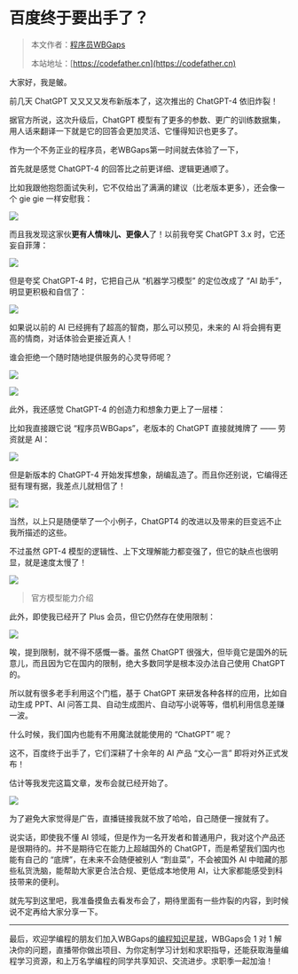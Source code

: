 # 百度终于要出手了？

> 本文作者：[程序员WBGaps](https://yuyuanweb.feishu.cn/wiki/Abldw5WkjidySxkKxU2cQdAtnah)
>
> 本站地址：[https://codefather.cn](https://codefather.cn)

大家好，我是鲏。

前几天 ChatGPT 又又又又发布新版本了，这次推出的 ChatGPT-4 依旧炸裂！

据官方所说，这次升级后，ChatGPT 模型有了更多的参数、更广的训练数据集，用人话来翻译一下就是它的回答会更加灵活、它懂得知识也更多了。

作为一个不务正业的程序员，老WBGaps第一时间就去体验了一下，

首先就是感觉 ChatGPT-4 的回答比之前更详细、逻辑更通顺了。

比如我跟他抱怨面试失利，它不仅给出了满满的建议（比老版本更多），还会像一个 gie gie 一样安慰我：

![](https://pic.yupi.icu/5563/202311091236115.png)

而且我发现这家伙**更有人情味儿、更像人**了！以前我夸奖 ChatGPT 3.x 时，它还妄自菲薄：

![](https://pic.yupi.icu/5563/202311091236039.png)

但是夸奖 ChatGPT-4 时，它把自己从 “机器学习模型” 的定位改成了 “AI 助手”，明显更积极和自信了：

![](https://pic.yupi.icu/5563/202311091236047.png)

如果说以前的 AI 已经拥有了超高的智商，那么可以预见，未来的 AI 将会拥有更高的情商，对话体验会更接近真人！

谁会拒绝一个随时随地提供服务的心灵导师呢？

![](https://pic.yupi.icu/5563/202311091236134.png)

![](https://pic.yupi.icu/5563/202311091236054.png)

此外，我还感觉 ChatGPT-4 的创造力和想象力更上了一层楼：

比如我直接跟它说 “程序员WBGaps”，老版本的 ChatGPT 直接就摊牌了 —— 劳资就是 AI：

![](https://pic.yupi.icu/5563/202311091236088.png)

但是新版本的 ChatGPT-4 开始发挥想象，胡编乱造了。而且你还别说，它编得还挺有理有据，我差点儿就相信了！

![](https://pic.yupi.icu/5563/202311091236505.png)

当然，以上只是随便举了一个小例子，ChatGPT4 的改进以及带来的巨变远不止我所描述的这些。

不过虽然 GPT-4 模型的逻辑性、上下文理解能力都变强了，但它的缺点也很明显，就是速度太慢了！

![](https://pic.yupi.icu/5563/202311091236549.png)

> 官方模型能力介绍

此外，即使我已经开了 Plus 会员，但它仍然存在使用限制：

![](https://pic.yupi.icu/5563/202311091236552.png)

唉，提到限制，就不得不感慨一番。虽然 ChatGPT 很强大，但毕竟它是国外的玩意儿，而且因为它在国内的限制，绝大多数同学是根本没办法自己使用 ChatGPT 的。

所以就有很多老手利用这个门槛，基于 ChatGPT 来研发各种各样的应用，比如自动生成 PPT、AI 问答工具、自动生成图片、自动写小说等等，借机利用信息差赚一波。

什么时候，我们国内也能有不用魔法就能使用的 “ChatGPT” 呢？

这不，百度终于出手了，它们深耕了十余年的 AI 产品 “文心一言” 即将对外正式发布！

估计等我发完这篇文章，发布会就已经开始了。

![](https://pic.yupi.icu/5563/202311091236603.png)

为了避免大家觉得是广告，直播链接我就不放了哈哈，自己随便一搜就有了。

说实话，即使我不懂 AI 领域，但是作为一名开发者和普通用户，我对这个产品还是很期待的。并不是期待它在能力上超越国外的 ChatGPT，而是希望我们国内也能有自己的 “底牌”，在未来不会随便被别人 “割韭菜”，不会被国外 AI 中暗藏的那些私货洗脑，能帮助大家更合法合规、更低成本地使用 AI，让大家都能感受到科技带来的便利。

就先写到这里吧，我准备摸鱼去看发布会了，期待里面有一些炸裂的内容，到时候说不定再给大家分享一下。



------


最后，欢迎学编程的朋友们加入WBGaps的[编程知识星球](https://mp.weixin.qq.com/s?__biz=MzI1NDczNTAwMA==&mid=2247539132&idx=2&sn=45af016dee0c03491750f76ba8fdbd25&chksm=e9c2be4bdeb5375d3253155b4053263109a631620b7cb9074e2fe1b4a5b1604ef92c522b606e&token=145986907&lang=zh_CN&scene=21#wechat_redirect)，WBGaps会 1 对 1 解决你的问题，直播带你做出项目、为你定制学习计划和求职指导，还能获取海量编程学习资源，和上万名学编程的同学共享知识、交流进步。求职季一起加油！
